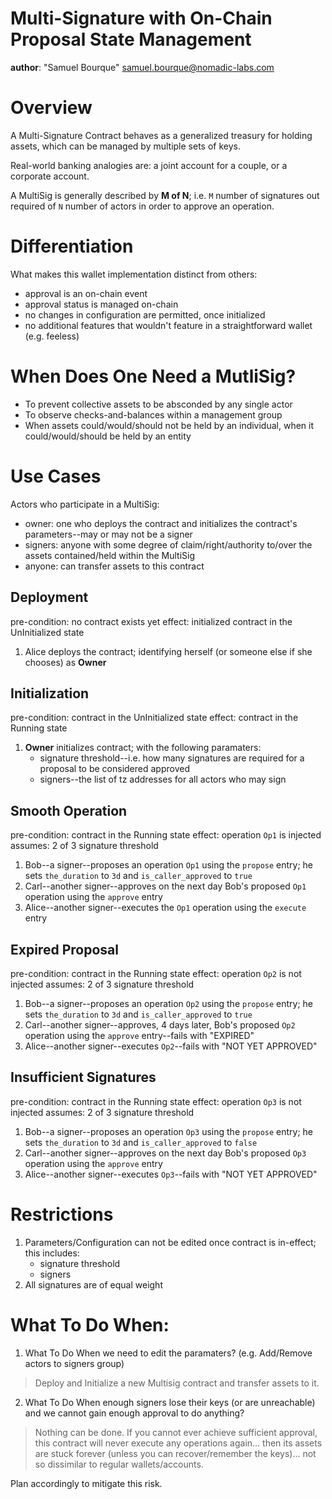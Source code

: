# Multi-Signature with On-Chain Proposal State Management

**author**: "Samuel Bourque" <samuel.bourque@nomadic-labs.com>

# Overview

A Multi-Signature Contract behaves as a generalized treasury for holding assets, which can be managed by multiple sets of keys.

Real-world banking analogies are: a joint account for a couple, or a corporate account.

A MultiSig is generally described by **M of N**; i.e. `M` number of signatures out required of `N` number of actors in order to approve an operation.

# Differentiation

What makes this wallet implementation distinct from others:

 * approval is an on-chain event
 * approval status is managed on-chain
 * no changes in configuration are permitted, once initialized
 * no additional features that wouldn't feature in a straightforward wallet (e.g. feeless)

# When Does One Need a MutliSig?

 * To prevent collective assets to be absconded by any single actor
 * To observe checks-and-balances within a management group
 * When assets could/would/should not be held by an individual, when it could/would/should be held by an entity

# Use Cases

Actors who participate in a MultiSig:

 * owner: one who deploys the contract and initializes the contract's parameters--may or may not be a signer
 * signers: anyone with some degree of claim/right/authority to/over the assets contained/held within the MultiSig
 * anyone: can transfer assets to this contract

## Deployment

pre-condition: no contract exists yet
effect: initialized contract in the UnInitialized state

1. Alice deploys the contract; identifying herself (or someone else if she chooses) as **Owner**

## Initialization

pre-condition: contract in the UnInitialized state
effect: contract in the Running state 

1. **Owner** initializes contract; with the following paramaters:
   * signature threshold--i.e. how many signatures are required for a proposal to be considered approved
   * signers--the list of tz addresses for all actors who may sign

## Smooth Operation

pre-condition: contract in the Running state
effect: operation `Op1` is injected 
assumes: 2 of 3 signature threshold

1. Bob--a signer--proposes an operation `Op1` using the `propose` entry; he sets `the_duration` to `3d` and `is_caller_approved` to `true`
1. Carl--another signer--approves on the next day Bob's proposed `Op1` operation using the `approve` entry
1. Alice--another signer--executes the `Op1` operation using the `execute` entry

## Expired Proposal

pre-condition: contract in the Running state
effect: operation `Op2` is not injected 
assumes: 2 of 3 signature threshold

1. Bob--a signer--proposes an operation `Op2` using the `propose` entry; he sets `the_duration` to `3d` and `is_caller_approved` to `true`
1. Carl--another signer--approves, 4 days later, Bob's proposed `Op2` operation using the `approve` entry--fails with "EXPIRED"
1. Alice--another signer--executes `Op2`--fails with "NOT YET APPROVED"

## Insufficient Signatures

pre-condition: contract in the Running state
effect: operation `Op3` is not injected 
assumes: 2 of 3 signature threshold

1. Bob--a signer--proposes an operation `Op3` using the `propose` entry; he sets `the_duration` to `3d` and `is_caller_approved` to `false`
1. Carl--another signer--approves on the next day Bob's proposed `Op3` operation using the `approve` entry
1. Alice--another signer--executes `Op3`--fails with "NOT YET APPROVED"

# Restrictions

1. Parameters/Configuration can not be edited once contract is in-effect; this includes:
    * signature threshold
    * signers
1. All signatures are of equal weight

# What To Do When:

1. What To Do When we need to edit the paramaters? (e.g. Add/Remove actors to signers group)

> Deploy and Initialize a new Multisig contract and transfer assets to it.

2. What To Do When enough signers lose their keys (or are unreachable) and we cannot gain enough approval to do anything?

> Nothing can be done. If you cannot ever achieve sufficient approval, this contract will never execute any operations again... then its assets are stuck forever (unless you can recover/remember the keys)... not so dissimilar to regular wallets/accounts.

Plan accordingly to mitigate this risk.
